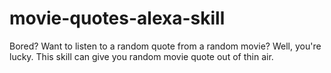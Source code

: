 # movie-quotes-alexa-skill
Bored? Want to listen to a random quote from a random movie? Well, you're lucky.  This skill can give you random movie quote out of thin air.
